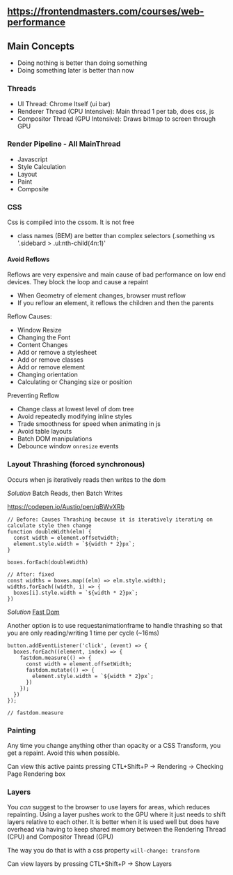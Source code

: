 ## https://frontendmasters.com/courses/web-performance

## Main Concepts
- Doing nothing is better than doing something
- Doing something later is better than now

### Threads
 - UI Thread: Chrome Itself (ui bar)
 - Renderer Thread (CPU Intensive): Main thread 1 per tab, does css, js 
 - Compositor Thread (GPU Intensive): Draws bitmap to screen through GPU

### Render Pipeline - All MainThread
 - Javascript
 - Style Calculation
 - Layout
 - Paint
 - Composite

### CSS

Css is compiled into the cssom.  It is not free
- class names (BEM) are better than complex selectors (.something vs '.sidebard > .ul:nth-child(4n:1)'

#### Avoid Reflows
Reflows are very expensive and main cause of bad performance on low end devices.  They block the loop and cause a repaint
- When Geometry of element changes, browser must reflow
- If you reflow an element, it reflows the children and then the parents

Reflow Causes:
- Window Resize
- Changing the Font
- Content Changes
- Add or remove a stylesheet
- Add or remove classes
- Add or remove element
- Changing orientation
- Calculating or Changing size or position

Preventing Reflow
- Change class at lowest level of dom tree
- Avoid repeatedly modifying inline styles
- Trade smoothness for speed when animating in js
- Avoid table layouts
- Batch DOM manipulations
- Debounce window `onresize` events

### Layout Thrashing (forced synchronous)
Occurs when js iteratively reads then writes to the dom

*Solution* Batch Reads, then Batch Writes

https://codepen.io/Austio/pen/qBWvXRb

```
// Before: Causes Thrashing because it is iteratively iterating on calculate style then change 
function doubleWidth(elm) {
  const width = element.offsetwidth;
  element.style.width = `${width * 2}px`;
}

boxes.forEach(doubleWidth)

// After: fixed
const widths = boxes.map((elm) => elm.style.width);
widths.forEach((width, i) => {
  boxes[i].style.width = `${width * 2}px`;
})

```

*Solution* [Fast Dom](https://github.com/wilsonpage/fastdom/blob/master/fastdom.js#L172)

Another option is to use requestanimationframe to handle thrashing so that you are only reading/writing 1 time per cycle (~16ms)

```
button.addEventListener('click', (event) => {
  boxes.forEach((element, index) => {
    fastdom.measure(() => {
      const width = element.offsetWidth;
      fastdom.mutate(() => {
        element.style.width = `${width * 2}px`;
      })
    });
  })
});

// fastdom.measure
```

### Painting
Any time you change anything other than opacity or a CSS Transform, you get a repaint.  Avoid this when possible.

Can view this active paints pressing CTL+Shift+P -> Rendering -> Checking Page Rendering box

### Layers
You *can* suggest to the browser to use layers for areas, which reduces repainting.  Using a layer pushes work to the GPU where it just needs to shift layers relative to each other.  It is better when it is used well but does have overhead via having to keep shared memory between the Rendering Thread (CPU) and Compositor Thread (GPU)

The way you do that is with a css property `will-change: transform`

Can view layers by pressing CTL+Shift+P -> Show Layers